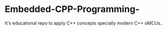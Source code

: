# Embedded-CPP-Programming-
It's educational repo to apply C++ concepts specially modern C++ oMCUs..
